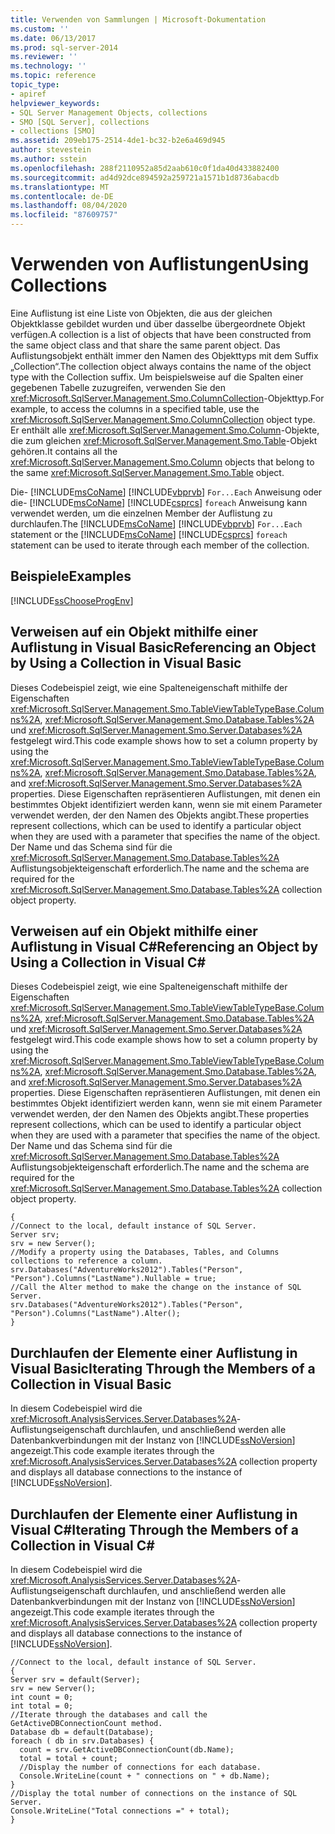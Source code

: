 ```yaml
---
title: Verwenden von Sammlungen | Microsoft-Dokumentation
ms.custom: ''
ms.date: 06/13/2017
ms.prod: sql-server-2014
ms.reviewer: ''
ms.technology: ''
ms.topic: reference
topic_type:
- apiref
helpviewer_keywords:
- SQL Server Management Objects, collections
- SMO [SQL Server], collections
- collections [SMO]
ms.assetid: 209eb175-2514-4de1-bc32-b2e6a469d945
author: stevestein
ms.author: sstein
ms.openlocfilehash: 288f2110952a85d2aab610c0f1da40d433882400
ms.sourcegitcommit: ad4d92dce894592a259721a1571b1d8736abacdb
ms.translationtype: MT
ms.contentlocale: de-DE
ms.lasthandoff: 08/04/2020
ms.locfileid: "87609757"
---
```

# <a name="using-collections"></a><span data-ttu-id="7e68e-102">Verwenden von Auflistungen</span><span class="sxs-lookup"><span data-stu-id="7e68e-102">Using Collections</span></span>
  <span data-ttu-id="7e68e-103">Eine Auflistung ist eine Liste von Objekten, die aus der gleichen Objektklasse gebildet wurden und über dasselbe übergeordnete Objekt verfügen.</span><span class="sxs-lookup"><span data-stu-id="7e68e-103">A collection is a list of objects that have been constructed from the same object class and that share the same parent object.</span></span> <span data-ttu-id="7e68e-104">Das Auflistungsobjekt enthält immer den Namen des Objekttyps mit dem Suffix „Collection“.</span><span class="sxs-lookup"><span data-stu-id="7e68e-104">The collection object always contains the name of the object type with the Collection suffix.</span></span> <span data-ttu-id="7e68e-105">Um beispielsweise auf die Spalten einer gegebenen Tabelle zuzugreifen, verwenden Sie den <xref:Microsoft.SqlServer.Management.Smo.ColumnCollection>-Objekttyp.</span><span class="sxs-lookup"><span data-stu-id="7e68e-105">For example, to access the columns in a specified table, use the <xref:Microsoft.SqlServer.Management.Smo.ColumnCollection> object type.</span></span> <span data-ttu-id="7e68e-106">Er enthält alle <xref:Microsoft.SqlServer.Management.Smo.Column>-Objekte, die zum gleichen <xref:Microsoft.SqlServer.Management.Smo.Table>-Objekt gehören.</span><span class="sxs-lookup"><span data-stu-id="7e68e-106">It contains all the <xref:Microsoft.SqlServer.Management.Smo.Column> objects that belong to the same <xref:Microsoft.SqlServer.Management.Smo.Table> object.</span></span>  
  
 <span data-ttu-id="7e68e-107">Die- [!INCLUDE[msCoName](../../../includes/msconame-md.md)] [!INCLUDE[vbprvb](../../../includes/vbprvb-md.md)] `For...Each` Anweisung oder die- [!INCLUDE[msCoName](../../../includes/msconame-md.md)] [!INCLUDE[csprcs](../../../includes/csprcs-md.md)] `foreach` Anweisung kann verwendet werden, um die einzelnen Member der Auflistung zu durchlaufen.</span><span class="sxs-lookup"><span data-stu-id="7e68e-107">The [!INCLUDE[msCoName](../../../includes/msconame-md.md)] [!INCLUDE[vbprvb](../../../includes/vbprvb-md.md)] `For...Each` statement or the [!INCLUDE[msCoName](../../../includes/msconame-md.md)] [!INCLUDE[csprcs](../../../includes/csprcs-md.md)] `foreach` statement can be used to iterate through each member of the collection.</span></span>  
  
## <a name="examples"></a><span data-ttu-id="7e68e-108">Beispiele</span><span class="sxs-lookup"><span data-stu-id="7e68e-108">Examples</span></span>  
 [!INCLUDE[ssChooseProgEnv](../../../includes/sschooseprogenv-md.md)]  
  
## <a name="referencing-an-object-by-using-a-collection-in-visual-basic"></a><span data-ttu-id="7e68e-109">Verweisen auf ein Objekt mithilfe einer Auflistung in Visual Basic</span><span class="sxs-lookup"><span data-stu-id="7e68e-109">Referencing an Object by Using a Collection in Visual Basic</span></span>  
 <span data-ttu-id="7e68e-110">Dieses Codebeispiel zeigt, wie eine Spalteneigenschaft mithilfe der Eigenschaften <xref:Microsoft.SqlServer.Management.Smo.TableViewTableTypeBase.Columns%2A>, <xref:Microsoft.SqlServer.Management.Smo.Database.Tables%2A> und <xref:Microsoft.SqlServer.Management.Smo.Server.Databases%2A> festgelegt wird.</span><span class="sxs-lookup"><span data-stu-id="7e68e-110">This code example shows how to set a column property by using the <xref:Microsoft.SqlServer.Management.Smo.TableViewTableTypeBase.Columns%2A>, <xref:Microsoft.SqlServer.Management.Smo.Database.Tables%2A>, and <xref:Microsoft.SqlServer.Management.Smo.Server.Databases%2A> properties.</span></span> <span data-ttu-id="7e68e-111">Diese Eigenschaften repräsentieren Auflistungen, mit denen ein bestimmtes Objekt identifiziert werden kann, wenn sie mit einem Parameter verwendet werden, der den Namen des Objekts angibt.</span><span class="sxs-lookup"><span data-stu-id="7e68e-111">These properties represent collections, which can be used to identify a particular object when they are used with a parameter that specifies the name of the object.</span></span> <span data-ttu-id="7e68e-112">Der Name und das Schema sind für die <xref:Microsoft.SqlServer.Management.Smo.Database.Tables%2A> Auflistungsobjekteigenschaft erforderlich.</span><span class="sxs-lookup"><span data-stu-id="7e68e-112">The name and the schema are required for the <xref:Microsoft.SqlServer.Management.Smo.Database.Tables%2A> collection object property.</span></span>  
  
<!-- TODO: review snippet reference  [!CODE [SMO How to#SMO_VBCollections1](SMO How to#SMO_VBCollections1)]  -->  
  
## <a name="referencing-an-object-by-using-a-collection-in-visual-c"></a><span data-ttu-id="7e68e-113">Verweisen auf ein Objekt mithilfe einer Auflistung in Visual C#</span><span class="sxs-lookup"><span data-stu-id="7e68e-113">Referencing an Object by Using a Collection in Visual C#</span></span>  
 <span data-ttu-id="7e68e-114">Dieses Codebeispiel zeigt, wie eine Spalteneigenschaft mithilfe der Eigenschaften <xref:Microsoft.SqlServer.Management.Smo.TableViewTableTypeBase.Columns%2A>, <xref:Microsoft.SqlServer.Management.Smo.Database.Tables%2A> und <xref:Microsoft.SqlServer.Management.Smo.Server.Databases%2A> festgelegt wird.</span><span class="sxs-lookup"><span data-stu-id="7e68e-114">This code example shows how to set a column property by using the <xref:Microsoft.SqlServer.Management.Smo.TableViewTableTypeBase.Columns%2A>, <xref:Microsoft.SqlServer.Management.Smo.Database.Tables%2A>, and <xref:Microsoft.SqlServer.Management.Smo.Server.Databases%2A> properties.</span></span> <span data-ttu-id="7e68e-115">Diese Eigenschaften repräsentieren Auflistungen, mit denen ein bestimmtes Objekt identifiziert werden kann, wenn sie mit einem Parameter verwendet werden, der den Namen des Objekts angibt.</span><span class="sxs-lookup"><span data-stu-id="7e68e-115">These properties represent collections, which can be used to identify a particular object when they are used with a parameter that specifies the name of the object.</span></span> <span data-ttu-id="7e68e-116">Der Name und das Schema sind für die <xref:Microsoft.SqlServer.Management.Smo.Database.Tables%2A> Auflistungsobjekteigenschaft erforderlich.</span><span class="sxs-lookup"><span data-stu-id="7e68e-116">The name and the schema are required for the <xref:Microsoft.SqlServer.Management.Smo.Database.Tables%2A> collection object property.</span></span>  
  
```  
{   
//Connect to the local, default instance of SQL Server.   
Server srv;   
srv = new Server();   
//Modify a property using the Databases, Tables, and Columns collections to reference a column.   
srv.Databases("AdventureWorks2012").Tables("Person", "Person").Columns("LastName").Nullable = true;   
//Call the Alter method to make the change on the instance of SQL Server.   
srv.Databases("AdventureWorks2012").Tables("Person", "Person").Columns("LastName").Alter();   
}  
```  
  
## <a name="iterating-through-the-members-of-a-collection-in-visual-basic"></a><span data-ttu-id="7e68e-117">Durchlaufen der Elemente einer Auflistung in Visual Basic</span><span class="sxs-lookup"><span data-stu-id="7e68e-117">Iterating Through the Members of a Collection in Visual Basic</span></span>  
 <span data-ttu-id="7e68e-118">In diesem Codebeispiel wird die <xref:Microsoft.AnalysisServices.Server.Databases%2A>-Auflistungseigenschaft durchlaufen, und anschließend werden alle Datenbankverbindungen mit der Instanz von [!INCLUDE[ssNoVersion](../../../includes/ssnoversion-md.md)] angezeigt.</span><span class="sxs-lookup"><span data-stu-id="7e68e-118">This code example iterates through the <xref:Microsoft.AnalysisServices.Server.Databases%2A> collection property and displays all database connections to the instance of [!INCLUDE[ssNoVersion](../../../includes/ssnoversion-md.md)].</span></span>  
  
<!-- TODO: review snippet reference  [!CODE [SMO How to#SMO_VBCollections2](SMO How to#SMO_VBCollections2)]  -->  
  
## <a name="iterating-through-the-members-of-a-collection-in-visual-c"></a><span data-ttu-id="7e68e-119">Durchlaufen der Elemente einer Auflistung in Visual C#</span><span class="sxs-lookup"><span data-stu-id="7e68e-119">Iterating Through the Members of a Collection in Visual C#</span></span>  
 <span data-ttu-id="7e68e-120">In diesem Codebeispiel wird die <xref:Microsoft.AnalysisServices.Server.Databases%2A>-Auflistungseigenschaft durchlaufen, und anschließend werden alle Datenbankverbindungen mit der Instanz von [!INCLUDE[ssNoVersion](../../../includes/ssnoversion-md.md)] angezeigt.</span><span class="sxs-lookup"><span data-stu-id="7e68e-120">This code example iterates through the <xref:Microsoft.AnalysisServices.Server.Databases%2A> collection property and displays all database connections to the instance of [!INCLUDE[ssNoVersion](../../../includes/ssnoversion-md.md)].</span></span>  
  
```  
//Connect to the local, default instance of SQL Server.   
{   
Server srv = default(Server);   
srv = new Server();   
int count = 0;   
int total = 0;   
//Iterate through the databases and call the GetActiveDBConnectionCount method.   
Database db = default(Database);   
foreach ( db in srv.Databases) {   
  count = srv.GetActiveDBConnectionCount(db.Name);   
  total = total + count;   
  //Display the number of connections for each database.   
  Console.WriteLine(count + " connections on " + db.Name);   
}   
//Display the total number of connections on the instance of SQL Server.   
Console.WriteLine("Total connections =" + total);   
}   
```  
  
  
